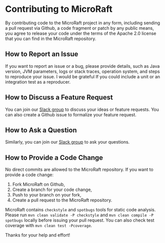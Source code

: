 # Contributing to MicroRaft

By contributing code to the MicroRaft project in any form, including sending 
a pull request via Github, a code fragment or patch by any public means, you
agree to release your code under the terms of the Apache 2.0 license that you
can find in the MicroRaft repository. 


## How to Report an Issue

If you want to report an issue or a bug, please provide details, such as Java
version, JVM parameters, logs or stack traces, operation system, and steps to 
reproduce your issue. I would be grateful If you could include a unit or an 
integration test as a reproducer.


## How to Discuss a Feature Request

You can join our [Slack group](https://join.slack.com/t/microraft/shared_invite/zt-dc6utpfk-84P0VbK7EcrD3lIme2IaaQ) 
to discuss your ideas or feature requests. You can also create a Github issue 
to formalize your feature request.  


## How to Ask a Question

Similarly, you can join our [Slack group](https://join.slack.com/t/microraft/shared_invite/zt-dc6utpfk-84P0VbK7EcrD3lIme2IaaQ)
to ask your questions.


## How to Provide a Code Change

No direct commits are allowed to the MicroRaft repository. If you want to 
provide a code change:

1. Fork MicroRaft on Github,
2. Create a branch for your code change, 
3. Push to your branch on your fork,
4. Create a pull request to the MicroRaft repository.

MicroRaft contains `checkstyle` and `spotbugs` tools for static code analysis.
Please run `mvn clean validate -P checkstyle` and 
`mvn clean compile -P spotbugs` locally before issuing your pull request. You
can also check test coverage with `mvn clean test -Pcoverage`.

Thanks for your help and effort!
